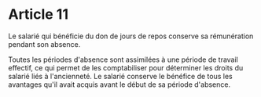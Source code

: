 # Article 11

Le salarié qui bénéficie du don de jours de repos conserve sa rémunération pendant son absence.

Toutes les périodes d'absence sont assimilées à une période de travail effectif, ce qui permet de les comptabiliser pour déterminer les droits du salarié liés à l'ancienneté. Le salarié conserve le bénéfice de tous les avantages qu'il avait acquis avant le début de sa période d'absence.

